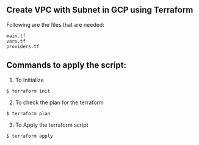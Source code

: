 ## Create VPC with Subnet in GCP using Terraform

Following are the files that are needed:
```
main.tf
vars.tf
providers.tf
```
## Commands to apply the script:

1. To Initialize 

```
$ terraform init
```
2. To check the plan for the terraform

```
$ terraform plan
```
3. To Apply the terraform script

```
$ terraform apply
```